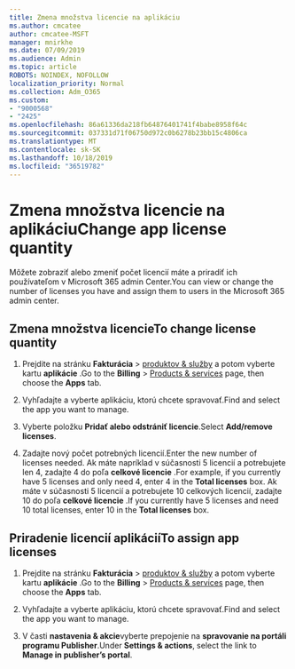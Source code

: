 ```yaml
---
title: Zmena množstva licencie na aplikáciu
ms.author: cmcatee
author: cmcatee-MSFT
manager: mnirkhe
ms.date: 07/09/2019
ms.audience: Admin
ms.topic: article
ROBOTS: NOINDEX, NOFOLLOW
localization_priority: Normal
ms.collection: Adm_O365
ms.custom:
- "9000568"
- "2425"
ms.openlocfilehash: 86a61336da218fb64876401741f4babe8958f64c
ms.sourcegitcommit: 037331d71f06750d972c0b6278b23bb15c4806ca
ms.translationtype: MT
ms.contentlocale: sk-SK
ms.lasthandoff: 10/18/2019
ms.locfileid: "36519782"
---
```

# <a name="change-app-license-quantity"></a><span data-ttu-id="b035f-102">Zmena množstva licencie na aplikáciu</span><span class="sxs-lookup"><span data-stu-id="b035f-102">Change app license quantity</span></span>

<span data-ttu-id="b035f-103">Môžete zobraziť alebo zmeniť počet licencií máte a priradiť ich používateľom v Microsoft 365 admin Center.</span><span class="sxs-lookup"><span data-stu-id="b035f-103">You can view or change the number of licenses you have and assign them to users in the Microsoft 365 admin center.</span></span> 

## <a name="to-change-license-quantity"></a><span data-ttu-id="b035f-104">Zmena množstva licencie</span><span class="sxs-lookup"><span data-stu-id="b035f-104">To change license quantity</span></span>

1. <span data-ttu-id="b035f-105">Prejdite na stránku **Fakturácia** > [produktov & služby](https://go.microsoft.com/fwlink/p/?linkid=842054) a potom vyberte kartu **aplikácie** .</span><span class="sxs-lookup"><span data-stu-id="b035f-105">Go to the **Billing** > [Products & services](https://go.microsoft.com/fwlink/p/?linkid=842054) page, then choose the **Apps** tab.</span></span>

2. <span data-ttu-id="b035f-106">Vyhľadajte a vyberte aplikáciu, ktorú chcete spravovať.</span><span class="sxs-lookup"><span data-stu-id="b035f-106">Find and select the app you want to manage.</span></span>  

3. <span data-ttu-id="b035f-107">Vyberte položku **Pridať alebo odstrániť licencie**.</span><span class="sxs-lookup"><span data-stu-id="b035f-107">Select **Add/remove licenses**.</span></span>

4. <span data-ttu-id="b035f-108">Zadajte nový počet potrebných licencií.</span><span class="sxs-lookup"><span data-stu-id="b035f-108">Enter the new number of licenses needed.</span></span> <span data-ttu-id="b035f-109">Ak máte napríklad v súčasnosti 5 licencií a potrebujete len 4, zadajte 4 do poľa **celkové licencie** .</span><span class="sxs-lookup"><span data-stu-id="b035f-109">For example, if you currently have 5 licenses and only need 4, enter 4 in the **Total licenses** box.</span></span> <span data-ttu-id="b035f-110">Ak máte v súčasnosti 5 licencií a potrebujete 10 celkových licencií, zadajte 10 do poľa **celkové licencie** .</span><span class="sxs-lookup"><span data-stu-id="b035f-110">If you currently have 5 licenses and need 10 total licenses, enter 10 in the **Total licenses** box.</span></span>

## <a name="to-assign-app-licenses"></a><span data-ttu-id="b035f-111">Priradenie licencií aplikácií</span><span class="sxs-lookup"><span data-stu-id="b035f-111">To assign app licenses</span></span>

1. <span data-ttu-id="b035f-112">Prejdite na stránku **Fakturácia** > [produktov & služby](https://go.microsoft.com/fwlink/p/?linkid=842054) a potom vyberte kartu **aplikácie** .</span><span class="sxs-lookup"><span data-stu-id="b035f-112">Go to the **Billing** > [Products & services](https://go.microsoft.com/fwlink/p/?linkid=842054) page, then choose the **Apps** tab.</span></span>

2. <span data-ttu-id="b035f-113">Vyhľadajte a vyberte aplikáciu, ktorú chcete spravovať.</span><span class="sxs-lookup"><span data-stu-id="b035f-113">Find and select the app you want to manage.</span></span>  

3. <span data-ttu-id="b035f-114">V časti **nastavenia & akcie**vyberte prepojenie na **spravovanie na portáli programu Publisher**.</span><span class="sxs-lookup"><span data-stu-id="b035f-114">Under **Settings & actions**, select the link to **Manage in publisher’s portal**.</span></span>
